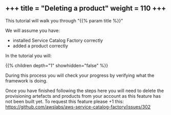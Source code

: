 +++
title = "Deleting a product"
weight = 110
+++
---

This tutorial will walk you through "{{% param title %}}"

We will assume you have:

- installed Service Catalog Factory correctly
- added a product correctly

In the tutorial you will:

{{% children depth="1" showhidden="false" %}}

During this process you will check your progress by verifying what the framework is doing. 

Once you have finished following the steps here you will need to delete the provisioning artefacts and products from 
your account as this feature has not been built yet. To request this feature please +1 this: https://github.com/awslabs/aws-service-catalog-factory/issues/302 
